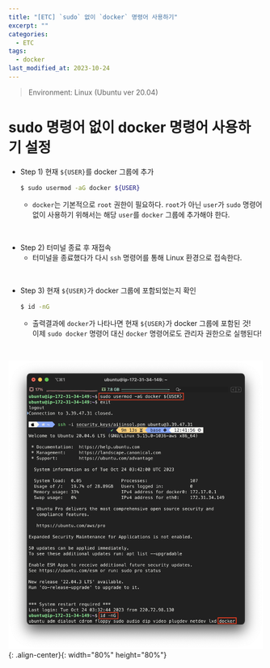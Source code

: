 ```yaml
---
title: "[ETC] `sudo` 없이 `docker` 명령어 사용하기"
excerpt: ""
categories:
  - ETC
tags:
  - docker
last_modified_at: 2023-10-24
---
```


> Environment: Linux (Ubuntu ver 20.04)

# sudo 명령어 없이 docker 명령어 사용하기 설정

- Step 1) 현재 `${USER}`를 docker 그룹에 추가

  ```bash
  $ sudo usermod -aG docker ${USER}
  ```

  - `docker`는 기본적으로 `root` 권한이 필요하다. `root`가 아닌 `user`가 `sudo` 명령어 없이 사용하기 위해서는 해당 `user`를 `docker` 그룹에 추가해야 한다.

<br>

- Step 2) 터미널 종료 후 재접속
  - 터미널을 종료했다가 다시 `ssh` 명령어를 통해 Linux 환경으로 접속한다.

<br>

- Step 3) 현재 `${USER}`가 docker 그룹에 포함되었는지 확인

  ```bash
  $ id -nG
  ```

  - 출력결과에 `docker`가 나타나면 현재 `${USER}`가 docker 그룹에 포함된 것! <br>
    이제 `sudo docker` 명령어 대신 `docker` 명령어로도 관리자 권한으로 실행된다!

<br>

![image01](/assets/images/2023-10-24-docker_commands_01.png){: .align-center}{: width="80%" height="80%"}
